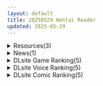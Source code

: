```yaml
---
layout: default
title: 20250529 Hentai Reader
updated: 2025-05-29
---
```


<details class='content-parent'>
<summary>
Resources(3)
</summary>
<details class='content-child'>
<summary>
<span class='rss-title'> 【R3690】[まろん☆まろん] 魔性の少女と… v1.03 </span> <a class='rss-link' href='https://blog.reimu.net/archives/110907' target='_blank'>&nbsp;</a>
<div class='rss-published'> 🕛 20250528 08:00:33</div>
</summary>
嗯？又是同居向SLG？？ 没有办法，纯爱题材作品这一类可以说在DLSITE上占据多数。 既然一酱专门介绍纯爱作 &#8230; <a class="more-link" href="https://blog.reimu.net/archives/110907">继续阅读<span class="screen-reader-text">【R3690】[まろん☆まろん] 魔性の少女と… v1.03</span></a>
</details>
<details class='content-child'>
<summary>
<span class='rss-title'> 【S4871】[Miel] 無双の孕ませオナホ騎士団 ～強い牝を淫紋術で屈服させてエロ酷いことやりたい放題の絶対忠誠ハーレムを作る!～ / 骑士团长怀孕了 官方中文版 </span> <a class='rss-link' href='https://blog.reimu.net/archives/110848' target='_blank'>&nbsp;</a>
<div class='rss-published'> 🕛 20250528 05:00:30</div>
</summary>
Miel社也开始加容量了……但是还是预制剧情所以差别不大……好了，这个投了接下来扔别的吧。 Miel社于202 &#8230; <a class="more-link" href="https://blog.reimu.net/archives/110848">继续阅读<span class="screen-reader-text">【S4871】[Miel] 無双の孕ませオナホ騎士団 ～強い牝を淫紋術で屈服させてエロ酷いことやりたい放題の絶対忠誠ハーレムを作る!～ / 骑士团长怀孕了 官方中文版</span></a>
</details>
<details class='content-child'>
<summary>
<span class='rss-title'> 【A0224】[18禁音声][ にぎりうさぎ] 【早期限定7大特典】〜いつも通りの夏休み〜 片田舎に帰省した…ダウナー爆乳JKと…おまんこ乾かないくらいに…どちゃしこ生ハメ交尾する夏休み…♪ </span> <a class='rss-link' href='https://blog.reimu.net/archives/110911' target='_blank'>&nbsp;</a>
<div class='rss-published'> 🕛 20250528 05:00:16</div>
</summary>
〜いつも通りの夏休み〜 片田舎に帰省した…ダウナー爆乳JKと&#8230;おまんこ乾かないくらいに…どちゃしこ &#8230; <a class="more-link" href="https://blog.reimu.net/archives/110911">继续阅读<span class="screen-reader-text">【A0224】[18禁音声][ にぎりうさぎ] 【早期限定7大特典】〜いつも通りの夏休み〜 片田舎に帰省した…ダウナー爆乳JKと…おまんこ乾かないくらいに…どちゃしこ生ハメ交尾する夏休み…♪</span></a>
</details>

</details>
<details class='content-parent'>
<summary>
News(1)
</summary>
<details class='content-child'>
<summary>
<span class='rss-title'> 若隱若現《劍星》紳士玩家喬角度觀察，伊芙奈米衣下疑似暈影浮現 </span> <a class='rss-link' href='https://www.4gamers.com.tw/news/detail/72044/stellar-blade-player-find-out-there-is-areola-skin-under-eves-chest-model' target='_blank'>&nbsp;</a>
<div class='rss-published'> 🕛 20250528 10:24:54</div>
</summary>
<img src="https://img.4gamers.com.tw/news-image/f3a11eb0-86b9-4b2f-af35-07ee0b54d014.jpg"/>
學術研究
</details>

</details>
<details class='content-parent'>
<summary>
DLsite Game Ranking(5)
</summary>
<details class='content-child'>
<summary>
<span class='rss-title'> とらぶるだいあり〜7 ムービー版 [マーマレード★スター] </span> <a class='rss-link' href='https://www.dlsite.com/maniax/work/=/product_id/RJ01398548.html' target='_blank'>&nbsp;</a>
<div class='rss-published'> 🕛 20250529 05:17:49</div>
</summary>
<img src ="http://img.dlsite.jp/modpub/images2/work/doujin/RJ01399000/RJ01398548_img_main.jpg"/><br/>リトのことが好きなのに素直になれないナナ。 そんな彼女が挑むのは、双子のモモ直伝・7日間の性開発トレーニング！ 触手、スライム、足コキ、フェラ、オナニー、野外露出――多彩なプレイが滑らかで艶やかな3DCGアニメで描かれ、臨場感たっぷり。 自然な動きとこだわりのフルボイスで、視覚も聴覚も満たされる没入型えっち体験をお届けします！
</details>
<details class='content-child'>
<summary>
<span class='rss-title'> フォレスティア～ちいさな町の牧場ライフ～ [いなずまそふと] </span> <a class='rss-link' href='https://www.dlsite.com/maniax/work/=/product_id/RJ01271506.html' target='_blank'>&nbsp;</a>
<div class='rss-published'> 🕛 20250529 05:17:49</div>
</summary>
<img src ="http://img.dlsite.jp/modpub/images2/work/doujin/RJ01272000/RJ01271506_img_main.jpg"/><br/>作物を育てたり、動物をお世話したり、釣りに採集に鉱山に…多彩なヒロインとの交流も楽しめる。本格スローライフシミュレーションゲーム!
</details>
<details class='content-child'>
<summary>
<span class='rss-title'> セックスセラピスト MOVIE版 [梅麻呂3D] </span> <a class='rss-link' href='https://www.dlsite.com/maniax/work/=/product_id/RJ01399859.html' target='_blank'>&nbsp;</a>
<div class='rss-published'> 🕛 20250529 05:17:49</div>
</summary>
<img src ="http://img.dlsite.jp/modpub/images2/work/doujin/RJ01400000/RJ01399859_img_main.jpg"/><br/>UMEMARO3D作品Vol.21
</details>
<details class='content-child'>
<summary>
<span class='rss-title'> タイニージャスティス PERVERTED BOYTOY～ショタヒーロー潜入ミニRPG・メス堕ち調教の果に～ [アンコクマリモカン] </span> <a class='rss-link' href='https://www.dlsite.com/maniax/work/=/product_id/RJ01369833.html' target='_blank'>&nbsp;</a>
<div class='rss-published'> 🕛 20250529 05:17:49</div>
</summary>
<img src ="http://img.dlsite.jp/modpub/images2/work/doujin/RJ01370000/RJ01369833_img_main.jpg"/><br/>正義のショタが変態組織に潜入！ メス堕ちか、ホモ便器か――過激な運命が待つ！
</details>
<details class='content-child'>
<summary>
<span class='rss-title'> セックスセラピスト GAME版 [梅麻呂3D] </span> <a class='rss-link' href='https://www.dlsite.com/maniax/work/=/product_id/RJ01399875.html' target='_blank'>&nbsp;</a>
<div class='rss-published'> 🕛 20250529 05:17:49</div>
</summary>
<img src ="http://img.dlsite.jp/modpub/images2/work/doujin/RJ01400000/RJ01399875_img_main.jpg"/><br/>UMEMARO3D作品Vol.21
</details>

</details>
<details class='content-parent'>
<summary>
DLsite Voice Ranking(5)
</summary>
<details class='content-child'>
<summary>
<span class='rss-title'> 【✅サク抜き✅イントロ動画付き】おま〇こチアーズ！おちんぽリーダー★チアキュート～チアパープル(結城麗奈)編～ [はーとこれくと] </span> <a class='rss-link' href='https://www.dlsite.com/maniax/work/=/product_id/RJ01361036.html' target='_blank'>&nbsp;</a>
<div class='rss-published'> 🕛 20250529 05:17:52</div>
</summary>
<img src ="http://img.dlsite.jp/modpub/images2/work/doujin/RJ01362000/RJ01361036_img_main.jpg"/><br/>貴方が勃起できなくなってしまったのは超生物『おちんぽデスペラード』に犯されているから…！?貴方のちんぽを救います★エッチなチアガールに変身したあの子が貴方とおま〇こセックス！チアパープル編は【クール美少女後輩】がチアキュート♪あまあまセクシーな実用性たっぷりのエロコメ音声です！/C.V.天知遥
</details>
<details class='content-child'>
<summary>
<span class='rss-title'> メス喘ぎが止まらない！『寸止め』乳首開発──気持ちよすぎて、“男”が壊れる── [空心菜館] </span> <a class='rss-link' href='https://www.dlsite.com/maniax/work/=/product_id/RJ01398508.html' target='_blank'>&nbsp;</a>
<div class='rss-published'> 🕛 20250529 05:17:52</div>
</summary>
<img src ="http://img.dlsite.jp/modpub/images2/work/doujin/RJ01399000/RJ01398508_img_main.jpg"/><br/>「乳首だけでイキたい──」そんな未知の欲望を呼び覚ます、段階式の快感調教音声。2人の美声お姉さんに囁かれ、寸止めされ、舐められて、いつしか“男の快感”が上書きされていく。射精のその先、“終わらない快楽”へ堕ちる構成と、実用特化のループトラックも収録。乳首が性感帯として覚醒し、日常にまで快感が染み込む。覚悟はいいですか──快楽は、もう始まっています。
</details>
<details class='content-child'>
<summary>
<span class='rss-title'> 【性癖布教期間限定100円】クールな皮肉屋の高身長美人神官に◯眠で常識を書き換え、性処理を義務と割り切らせたりいつでも生ハメ可能のオナホ担当へ【イチャラブエンド】 [あとりえスターズ] </span> <a class='rss-link' href='https://www.dlsite.com/maniax/work/=/product_id/RJ01363449.html' target='_blank'>&nbsp;</a>
<div class='rss-published'> 🕛 20250529 05:17:52</div>
</summary>
<img src ="http://img.dlsite.jp/modpub/images2/work/doujin/RJ01364000/RJ01363449_img_main.jpg"/><br/>「あなた」を見下し軽蔑する高貴な美人神官を◯眠魔法で常識改変し、いつでも好き放題に生コキ担当係として奉仕させ最終的にイチャラブ生オナホ伴侶として婚約を誓わせるハッピーエンド音声！
</details>
<details class='content-child'>
<summary>
<span class='rss-title'> 【耳舐め猫の全力おまんこASMR】おまんこ音が脳に響く★プライベートオナニー！2【圧倒的リアル感!!】 [来世猫と未来の大富豪] </span> <a class='rss-link' href='https://www.dlsite.com/maniax/work/=/product_id/RJ01390087.html' target='_blank'>&nbsp;</a>
<div class='rss-published'> 🕛 20250529 05:17:52</div>
</summary>
<img src ="http://img.dlsite.jp/modpub/images2/work/doujin/RJ01391000/RJ01390087_img_main.jpg"/><br/>耳舐め猫の耳舐め以上の欲望解禁★気持ち良さに喘ぎ続ける極上おまんこASMRを聴け～～～っ！
</details>
<details class='content-child'>
<summary>
<span class='rss-title'> クール系性欲爆発彼女～尽くされ襲われ我慢限界♡共依存セックス～ [いちのや] </span> <a class='rss-link' href='https://www.dlsite.com/maniax/work/=/product_id/RJ01396957.html' target='_blank'>&nbsp;</a>
<div class='rss-published'> 🕛 20250529 05:17:52</div>
</summary>
<img src ="http://img.dlsite.jp/modpub/images2/work/doujin/RJ01397000/RJ01396957_img_main.jpg"/><br/>クールに見せかけてドエロだった彼女から急な襲われ！大人しそうに見えて性欲は無限大！この激重感情、受け止めてくれますか? CV:一之瀬りと
</details>

</details>
<details class='content-parent'>
<summary>
DLsite Comic Ranking(5)
</summary>
<details class='content-child'>
<summary>
<span class='rss-title'> 敵幹部は元彼！?～マゾ魔法天使～ [もみ子さん] </span> <a class='rss-link' href='https://www.dlsite.com/maniax/work/=/product_id/RJ01393458.html' target='_blank'>&nbsp;</a>
<div class='rss-published'> 🕛 20250529 05:17:54</div>
</summary>
<img src ="http://img.dlsite.jp/modpub/images2/work/doujin/RJ01394000/RJ01393458_img_main.jpg"/><br/>敵幹部は元彼！?マゾに開発された身体が思い出してきて…
</details>
<details class='content-child'>
<summary>
<span class='rss-title'> 人類は異星人様の繁殖ペットになりました [ユキユキ] </span> <a class='rss-link' href='https://www.dlsite.com/maniax/work/=/product_id/RJ01370794.html' target='_blank'>&nbsp;</a>
<div class='rss-published'> 🕛 20250529 05:17:54</div>
</summary>
<img src ="http://img.dlsite.jp/modpub/images2/work/doujin/RJ01371000/RJ01370794_img_main.jpg"/><br/>”あちら側”から来た異星人達…彼らは少女たちを繫殖用のペットとして飼育・加工し繁殖に使う…はたして人類に未来はあるのか⁉
</details>
<details class='content-child'>
<summary>
<span class='rss-title'> 巨乳が2人いないと勃起しない夫のために友達を連れてきた妻 総集編 [しまぱん] </span> <a class='rss-link' href='https://www.dlsite.com/maniax/work/=/product_id/RJ01380111.html' target='_blank'>&nbsp;</a>
<div class='rss-published'> 🕛 20250529 05:17:54</div>
</summary>
<img src ="http://img.dlsite.jp/modpub/images2/work/doujin/RJ01381000/RJ01380111_img_main.jpg"/><br/>「巨乳が2人いないと勃起しない夫のために友達を連れてきた妻」シリーズ全巻(1～3巻+オマケ本1.5～3.5巻)を時系列順に収録。お得な価格で未読の方にもおすすめです。
</details>
<details class='content-child'>
<summary>
<span class='rss-title'> 魅惑的なお前が悪い [よふかしのへや] </span> <a class='rss-link' href='https://www.dlsite.com/maniax/work/=/product_id/RJ01389285.html' target='_blank'>&nbsp;</a>
<div class='rss-published'> 🕛 20250529 05:17:54</div>
</summary>
<img src ="http://img.dlsite.jp/modpub/images2/work/doujin/RJ01390000/RJ01389285_img_main.jpg"/><br/>性奴○との背徳いちゃらぶ生活
</details>
<details class='content-child'>
<summary>
<span class='rss-title'> 乳首開発サロンへようこそ [えろはむちゃん] </span> <a class='rss-link' href='https://www.dlsite.com/maniax/work/=/product_id/RJ01372327.html' target='_blank'>&nbsp;</a>
<div class='rss-published'> 🕛 20250529 05:17:54</div>
</summary>
<img src ="http://img.dlsite.jp/modpub/images2/work/doujin/RJ01373000/RJ01372327_img_main.jpg"/><br/>乳首開発サロンで連続絶頂！拘束・羞恥・失禁・自慰・ローションガーゼ…⁈ありとあらゆり手段で全編乳首責め！
</details>

</details>
